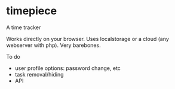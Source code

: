 # timepiece
A time tracker

Works directly on your browser.
Uses localstorage or a cloud (any webserver with php).
Very barebones.

To do

- user profile options: password change, etc
- task removal/hiding
- API
